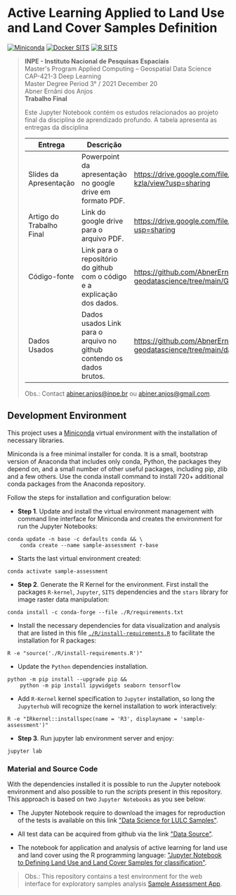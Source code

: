 # Active Learning Applied to Land Use and Land Cover Samples Definition

[![Miniconda](https://img.shields.io/badge/miniconda-3-green)](https://docs.conda.io/en/latest/miniconda.html)
[![Docker SITS](https://img.shields.io/badge/BDC_SITS_RStudio-0.15.0-green)](https://hub.docker.com/r/brazildatacube/sits-rstudio)
[![R SITS](https://img.shields.io/badge/BDC_R_SITS-0.15.0-green)](https://github.com/e-sensing/sits)


> **INPE - Instituto Nacional de Pesquisas Espaciais**</br>
> Master's Program Applied Computing – Geospatial Data Science</br>
> CAP-421-3 Deep Learning</br>
> Master Degree Period 3° / 2021 December 20</br>
> Abner Ernâni dos Anjos</br>
> **Trabalho Final**
>
> Este Jupyter Notebook contém os estudos relacionados ao projeto final da disciplina de aprendizado profundo.
> A tabela apresenta as entregas da disciplina
>
> Entrega                  | Descrição                                                                | Link
> -------------------------|--------------------------------------------------------------------------|------
> Slides da Apresentação   | Powerpoint da apresentação no google drive em formato PDF.               | https://drive.google.com/file/d/17S3msSZWz80V-7kC5LOzq29I6qf-kzla/view?usp=sharing
> Artigo do Trabalho Final | Link do google drive para o arquivo PDF.                                 | https://drive.google.com/file/d/16Vr_onhYtsL0M0Rw4wi9hUUjoMA0GEij/view?usp=sharing
> Código-fonte             | Link para o repositório do github com o código e a explicação dos dados. | https://github.com/AbnerErnaniADSFatec/sample-assessment-geodatascience/tree/main/GeoDataScience.ipynb
> Dados Usados             | Dados usados Link para o arquivo no github contendo os dados brutos.     | https://github.com/AbnerErnaniADSFatec/sample-assessment-geodatascience/tree/main/data/samples
>
> Obs.: Contact abiner.anjos@inpe.br ou abiner.anjos@gmail.com.

## Development Environment

This project uses a [Miniconda](https://docs.conda.io/en/latest/miniconda.html) virtual environment with the installation of necessary libraries.

Miniconda is a free minimal installer for conda. It is a small, bootstrap version of Anaconda that includes only conda, Python, the packages they depend on, and a small number of other useful packages, including pip, zlib and a few others. Use the conda install command to install 720+ additional conda packages from the Anaconda repository.

Follow the steps for installation and configuration below:


 - **Step 1**. Update and install the virtual environment management with command line interface for Miniconda and creates the environment for run the Jupyter Notebooks:

~~~dos
conda update -n base -c defaults conda && \
    conda create --name sample-assessment r-base
~~~

 - Starts the last virtual environment created:

~~~dos
conda activate sample-assessment
~~~

 - **Step 2**. Generate the R Kernel for the environment. First install the packages `R-kernel`, `Jupyter`, `SITS` dependencies and the `stars` library for image raster data manipulation:

~~~dos
conda install -c conda-forge --file ./R/requirements.txt
~~~

 - Install the necessary dependencies for data visualization and analysis that are listed in this file [`./R/install-requirements.R`](./R/install-requirements.R) to facilitate the installation for R packages:

~~~dos
R -e "source('./R/install-requirements.R')"
~~~

 - Update the `Python` dependencies installation.

~~~dos
python -m pip install --upgrade pip &&
    python -m pip install ipywidgets seaborn tensorflow
~~~

- Add `R-Kernel` kernel specification to `Jupyter` installation, so long the `Jupyterhub` will recognize the kernel installation to work interactively:

~~~dos
R -e "IRkernel::installspec(name = 'R3', displayname = 'sample-assessment')"
~~~

 - **Step 3**. Run jupyter lab environment server and enjoy:

~~~dos
jupyter lab
~~~

### Material and Source Code

With the dependencies installed it is possible to run the Jupyter notebook environment and also possible to run the _scripts_ present in this repository. This approach is based on two `Jupyter Notebooks` as you see below:

- The Jupyter Notebook require to download the images for reproduction of the tests is available on this link ["Data Science for LULC Samples"](https://github.com/AbnerErnaniADSFatec/sample-assessment-data-science).

- All test data can be acquired from github via the link ["Data Source"](https://github.com/AbnerErnaniADSFatec/computational-statistics-data/tree/main/data-science).

 - The notebook for application and analysis of active learning for land use and land cover using the R programming language: ["Jupyter Notebook to Defining Land Use and Land Cover Samples for classification"](GeoDataScience.ipynb).


> Obs.: This repository contains a test environment for the web interface for exploratory samples analysis [Sample Assessment App](https://github.com/AbnerErnaniADSFatec/sample-assessment).
